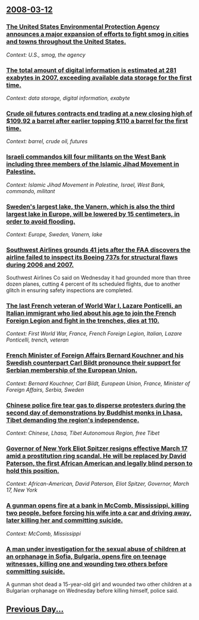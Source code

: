 ## [2008-03-12](/news/2008/03/12/index.md)

### [ The United States Environmental Protection Agency announces a major expansion of efforts to fight smog in cities and towns throughout the United States. ](/news/2008/03/12/the-united-states-environmental-protection-agency-announces-a-major-expansion-of-efforts-to-fight-smog-in-cities-and-towns-throughout-the-u.md)
_Context: U.S., smog, the agency_

### [ The total amount of digital information is estimated at 281 exabytes in 2007, exceeding available data storage for the first time. ](/news/2008/03/12/the-total-amount-of-digital-information-is-estimated-at-281-exabytes-in-2007-exceeding-available-data-storage-for-the-first-time.md)
_Context: data storage, digital information, exabyte_

### [ Crude oil futures contracts end trading at a new closing high of $109.92 a barrel after earlier topping $110 a barrel for the first time. ](/news/2008/03/12/crude-oil-futures-contracts-end-trading-at-a-new-closing-high-of-109-92-a-barrel-after-earlier-topping-110-a-barrel-for-the-first-time.md)
_Context: barrel, crude oil, futures_

### [ Israeli commandos kill four militants on the West Bank including three members of the Islamic Jihad Movement in Palestine. ](/news/2008/03/12/israeli-commandos-kill-four-militants-on-the-west-bank-including-three-members-of-the-islamic-jihad-movement-in-palestine.md)
_Context: Islamic Jihad Movement in Palestine, Israel, West Bank, commando, militant_

### [ Sweden's largest lake, the Vanern, which is also the third largest lake in Europe, will be lowered by 15 centimeters, in order to avoid flooding. ](/news/2008/03/12/swedenas-largest-lake-the-va-nern-which-is-also-the-third-largest-lake-in-europe-will-be-lowered-by-15-centimeters-in-order-to-avoid.md)
_Context: Europe, Sweden, Vanern, lake_

### [ Southwest Airlines grounds 41 jets after the FAA discovers the airline failed to inspect its Boeing 737s for structural flaws during 2006 and 2007. ](/news/2008/03/12/southwest-airlines-grounds-41-jets-after-the-faa-discovers-the-airline-failed-to-inspect-its-boeing-737s-for-structural-flaws-during-2006-a.md)
Southwest Airlines Co said on Wednesday it had grounded more than three dozen planes, cutting 4 percent of its scheduled flights, due to another glitch in ensuring safety inspections are completed.

### [ The last French veteran of World War I, Lazare Ponticelli, an Italian immigrant who lied about his age to join the French Foreign Legion and fight in the trenches, dies at 110. ](/news/2008/03/12/the-last-french-veteran-of-world-war-i-lazare-ponticelli-an-italian-immigrant-who-lied-about-his-age-to-join-the-french-foreign-legion-an.md)
_Context: First World War, France, French Foreign Legion, Italian, Lazare Ponticelli, trench, veteran_

### [ French Minister of Foreign Affairs Bernard Kouchner and his Swedish counterpart Carl Bildt pronounce their support for Serbian membership of the European Union. ](/news/2008/03/12/french-minister-of-foreign-affairs-bernard-kouchner-and-his-swedish-counterpart-carl-bildt-pronounce-their-support-for-serbian-membership-o.md)
_Context: Bernard Kouchner, Carl Bildt, European Union, France, Minister of Foreign Affairs, Serbia, Sweden_

### [ Chinese police fire tear gas to disperse protesters during the second day of demonstrations by Buddhist monks in Lhasa, Tibet demanding the region's independence. ](/news/2008/03/12/chinese-police-fire-tear-gas-to-disperse-protesters-during-the-second-day-of-demonstrations-by-buddhist-monks-in-lhasa-tibet-demanding-the.md)
_Context: Chinese, Lhasa, Tibet Autonomous Region, free Tibet_

### [ Governor of New York Eliot Spitzer resigns effective March 17 amid a prostitution ring scandal. He will be replaced by David Paterson, the first African American and legally blind person to hold this position. ](/news/2008/03/12/governor-of-new-york-eliot-spitzer-resigns-effective-march-17-amid-a-prostitution-ring-scandal-he-will-be-replaced-by-david-paterson-the.md)
_Context: African-American, David Paterson, Eliot Spitzer, Governor, March 17, New York_

### [ A gunman opens fire at a bank in McComb, Mississippi, killing two people, before forcing his wife into a car and driving away, later killing her and committing suicide. ](/news/2008/03/12/a-gunman-opens-fire-at-a-bank-in-mccomb-mississippi-killing-two-people-before-forcing-his-wife-into-a-car-and-driving-away-later-killin.md)
_Context: McComb, Mississippi_

### [ A man under investigation for the sexual abuse of children at an orphanage in Sofia, Bulgaria, opens fire on teenage witnesses, killing one and wounding two others before committing suicide. ](/news/2008/03/12/a-man-under-investigation-for-the-sexual-abuse-of-children-at-an-orphanage-in-sofia-bulgaria-opens-fire-on-teenage-witnesses-killing-one.md)
A gunman shot dead a 15-year-old girl and wounded two other children at a Bulgarian orphanage on Wednesday before killing himself, police said.

## [Previous Day...](/news/2008/03/11/index.md)

